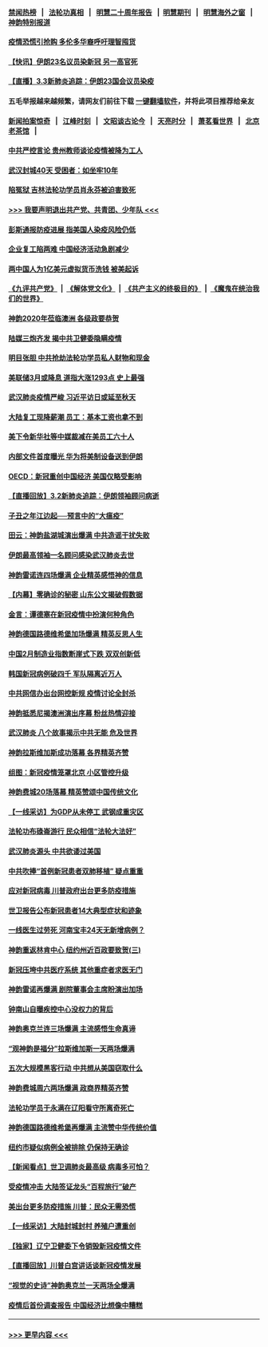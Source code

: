 #### [禁闻热榜](热点新闻.md?=0)  &nbsp;&nbsp;|&nbsp;&nbsp; [法轮功真相](https://github.com/gfw-breaker/truth/blob/master/README.md?=0) &nbsp;&nbsp;|&nbsp;&nbsp; [明慧二十周年报告](https://github.com/gfw-breaker/mh-reports/blob/master/README.md?=0) &nbsp;&nbsp;|&nbsp;&nbsp;[明慧期刊](https://github.com/gfw-breaker/mh-qikan) &nbsp;&nbsp;|&nbsp;&nbsp; [明慧海外之窗](https://github.com/gfw-breaker/mh-news/blob/master/README.md?=0) &nbsp;&nbsp;|&nbsp;&nbsp; [神韵特别报道](https://github.com/gfw-breaker/mh-news/blob/master/shenyun.md?=0)
#### [疫情恐慌引抢购 多伦多华裔呼吁理智囤货](../pages/nf4514/n11910393.md?t=03040102) 
#### [【快讯】伊朗23名议员染新冠 另一高官死](../pages/nf4514/n11912252.md?t=03040102) 
#### [【直播】3.3新肺炎追踪：伊朗23国会议员染疫](../pages/nf4514/n11912059.md?t=03040102) 
#### 五毛举报越来越频繁，请网友们前往下载 [一键翻墙软件](https://github.com/gfw-breaker/ssr-accounts)，并将此项目推荐给亲友
#### [新闻拍案惊奇](https://github.com/gfw-breaker/banned-news/blob/master/pages/link4.md) &nbsp;&nbsp;|&nbsp;&nbsp; [江峰时刻](https://github.com/gfw-breaker/banned-news/blob/master/pages/link4.md) &nbsp;&nbsp;|&nbsp;&nbsp; [文昭谈古论今](https://github.com/gfw-breaker/banned-news/blob/master/pages/link4.md) &nbsp;&nbsp;|&nbsp;&nbsp; [天亮时分](https://github.com/gfw-breaker/banned-news/blob/master/pages/link4.md) &nbsp;&nbsp;|&nbsp;&nbsp; [萧茗看世界](https://github.com/gfw-breaker/banned-news/blob/master/pages/link4.md) &nbsp;&nbsp;|&nbsp;&nbsp; [北京老茶馆](https://github.com/gfw-breaker/banned-news/blob/master/pages/link4.md) &nbsp;&nbsp;|&nbsp;&nbsp; 
#### [中共严控言论 贵州教师谈论疫情被降为工人](../pages/nf4514/n11911428.md?t=03040102) 
#### [武汉封城40天 受困者：如坐牢10年](../pages/nf4514/n11911305.md?t=03040102) 
#### [陷冤狱 吉林法轮功学员肖永芬被迫害致死](../pages/nf4514/n11909946.md?t=03040102) 
#### [>>> 我要声明退出共产党、共青团、少年队 <<<](https://github.com/begood0513/goodnews/blob/master/quit/letter.md) 
#### [彭斯通报防疫进展 指美国人染疫风险仍低](../pages/nf4514/n11910872.md?t=03040102) 
#### [企业复工陷两难 中国经济活动急剧减少](../pages/nf4514/n11910412.md?t=03040102) 
#### [两中国人为1亿美元虚拟货币洗钱 被美起诉](../pages/nf4514/n11910880.md?t=03040102) 
#### [《九评共产党》](https://github.com/begood0513/9ping.md/blob/master/README.md) &nbsp;|&nbsp; [《解体党文化》](../../../../jtdwh.md/blob/master/README.md)  &nbsp;|&nbsp; [《共产主义的终极目的》](../../../../gczydzjmd.md/blob/master/README.md) &nbsp;|&nbsp; [《魔鬼在统治我们的世界》](../../../../mgztzwmdsj.md/blob/master/README.md) 
#### [神韵2020年莅临澳洲 各级政要恭贺](../pages/nf4514/n11901884.md?t=03040102) 
#### [陆媒三炮齐发 揭中共卫健委隐瞒疫情](../pages/nf4514/n11909414.md?t=03040102) 
#### [明目张胆 中共抢劫法轮功学员私人财物和现金](../pages/nf4514/n11910262.md?t=03040102) 
#### [美联储3月或降息 道指大涨1293点 史上最强](../pages/nf4514/n11910630.md?t=03040102) 
#### [武汉肺炎疫情严峻 习近平访日或延至秋天](../pages/nf4514/n11910570.md?t=03040102) 
#### [大陆复工现降薪潮 员工：基本工资也拿不到](../pages/nf4514/n11910316.md?t=03040102) 
#### [美下令新华社等中媒裁减在美员工六十人](../pages/nf4514/n11910256.md?t=03040102) 
#### [内部文件首度曝光 华为将美制设备送到伊朗](../pages/nf4514/n11910211.md?t=03040102) 
#### [OECD：新冠重创中国经济 美国仅略受影响](../pages/nf4514/n11910023.md?t=03040102) 
#### [【直播回放】3.2新肺炎追踪：伊朗领袖顾问病逝](../pages/nf4514/n11909676.md?t=03040102) 
#### [子丑之年江边起──预言中的“大瘟疫”](../pages/nf4514/n11908043.md?t=03040102) 
#### [田云：神韵盐湖城演出爆满 中共造谣干扰失败](../pages/nf4514/n11908418.md?t=03040102) 
#### [伊朗最高领袖一名顾问感染武汉肺炎去世](../pages/nf4514/n11909593.md?t=03040102) 
#### [神韵雷诺连四场爆满 企业精英感悟神的信息](../pages/nf4514/n11909556.md?t=03040102) 
#### [【内幕】零确诊的秘密 山东公文揭破假数据](../pages/nf4514/n11903914.md?t=03040102) 
#### [金言：谭德塞在新冠疫情中扮演何种角色](../pages/nf4514/n11907849.md?t=03040102) 
#### [神韵德国路德维希堡加场爆满 精英反思人生](../pages/nf4514/n11909124.md?t=03040102) 
#### [中国2月制造业指数断崖式下跌 双双创新低](../pages/nf4514/n11909490.md?t=03040102) 
#### [韩国新冠病例破四千 军队隔离近万人](../pages/nf4514/n11909279.md?t=03040102) 
#### [中共网信办出台网控新规 疫情讨论全封杀](../pages/nf4514/n11908545.md?t=03040102) 
#### [神韵抵悉尼揭澳洲演出序幕 粉丝热情迎接](../pages/nf4514/n11907894.md?t=03040102) 
#### [武汉肺炎 八个故事揭示中共无能 危及世界](../pages/nf4514/n11888055.md?t=03040102) 
#### [神韵拉斯维加斯成功落幕 各界精英齐赞](../pages/nf4514/n11908773.md?t=03040102) 
#### [组图：新冠疫情笼罩北京 小区管控升级](../pages/nf4514/n11905532.md?t=03040102) 
#### [神韵费城20场落幕 精英赞颂中国传统文化](../pages/nf4514/n11908666.md?t=03040102) 
#### [【一线采访】为GDP从未停工 武钢成重灾区](../pages/nf4514/n11907787.md?t=03040102) 
#### [法轮功布碌崙游行 民众相信“法轮大法好”](../pages/nf4514/n11907645.md?t=03040102) 
#### [武汉肺炎源头 中共欲诿过美国](../pages/nf4514/n11907665.md?t=03040102) 
#### [中共吹捧“首例新冠患者双肺移植” 疑点重重](../pages/nf4514/n11907615.md?t=03040102) 
#### [应对新冠病毒 川普政府出台更多防疫措施](../pages/nf4514/n11907354.md?t=03040102) 
#### [世卫报告公布新冠患者14大典型症状和迹象](../pages/nf4514/n11907472.md?t=03040102) 
#### [一线医生过劳死 河南宝丰24天无新增病例？](../pages/nf4514/n11907430.md?t=03040102) 
#### [神韵重返林肯中心 纽约州近百政要致贺(三)](../pages/nf4514/n11904356.md?t=03040102) 
#### [新冠压垮中共医疗系统 其他重症者求医无门](../pages/nf4514/n11905283.md?t=03040102) 
#### [神韵雷诺再爆满 剧院董事会主席盼演出加场](../pages/nf4514/n11907240.md?t=03040102) 
#### [钟南山自曝疾控中心没权力的背后](../pages/nf4514/n11903401.md?t=03040102) 
#### [神韵奥克兰连三场爆满 主流感悟生命真谛](../pages/nf4514/n11907236.md?t=03040102) 
#### [“观神韵是福分”拉斯维加斯一天两场爆满](../pages/nf4514/n11907070.md?t=03040102) 
#### [五次大规模黑客行动 中共想从美国窃取什么](../pages/nf4514/n11899124.md?t=03040102) 
#### [神韵费城周六两场爆满 政商界精英齐赞](../pages/nf4514/n11906651.md?t=03040102) 
#### [法轮功学员于永满在辽阳看守所离奇死亡](../pages/nf4514/n11906047.md?t=03040102) 
#### [神韵德国路德维希堡再爆满 主流赞中华传统价值](../pages/nf4514/n11906441.md?t=03040102) 
#### [纽约市疑似病例全被排除 仍保持无确诊](../pages/nf4514/n11906039.md?t=03040102) 
#### [【新闻看点】世卫调肺炎最高级 病毒多可怕？](../pages/nf4514/n11905498.md?t=03040102) 
#### [受疫情冲击 大陆签证龙头“百程旅行”破产](../pages/nf4514/n11905777.md?t=03040102) 
#### [美出台更多防疫措施 川普：民众无需恐慌](../pages/nf4514/n11905747.md?t=03040102) 
#### [【一线采访】大陆封城封村 养殖户遭重创](../pages/nf4514/n11905654.md?t=03040102) 
#### [【独家】辽宁卫健委下令销毁新冠疫情文件](../pages/nf4514/n11901418.md?t=03040102) 
#### [【直播回放】川普白宫讲话谈新冠疫情发展](../pages/nf4514/n11905588.md?t=03040102) 
#### [“视觉的史诗”神韵奥克兰一天两场全爆满](../pages/nf4514/n11905160.md?t=03040102) 
#### [疫情后首份调查报告 中国经济比想像中糟糕](../pages/nf4514/n11905617.md?t=03040102) 

----
#### [ >>> 更早内容 <<< ](../indexes/nf4514-earlier.md)
